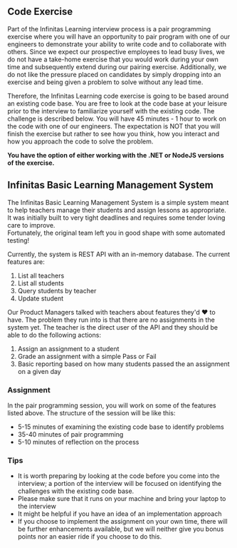 ## Code Exercise

Part of the Infinitas Learning interview process is a pair programming exercise where you will have an opportunity to pair program with one of our engineers to demonstrate your ability to write code and to collaborate with others.  Since we expect our prospective employees to lead busy lives, we do not have a take-home exercise that you would work during your own time and subsequently extend during our pairing exercise.  Additionally, we do not like the pressure placed on candidates by simply dropping into an 
exercise and being given a problem to solve without any lead time.

Therefore, the Infinitas Learning code exercise is going to be based around an existing code base. You are free to look at the code base at your leisure prior to the interview to familiarize yourself with the existing code. The challenge is described below.  You will have 45 minutes - 1 hour to work on the code with one of our engineers.  The expectation is NOT that you will finish the exercise but rather to see how you think, how you interact and how you approach the code to solve the problem.

**You have the option of either working with the .NET or NodeJS versions of the exercise.**

## Infinitas Basic Learning Management System

The Infinitas Basic Learning Management System is a simple system meant to help teachers manage their students and assign lessons as appropriate.  
It was initially built to very tight deadlines and requires some tender loving care to improve.  
Fortunately, the original team left you in good shape with some automated testing!

Currently, the system is REST API with an in-memory database. The current features are:
1) List all teachers
2) List all students
3) Query students by teacher
4) Update student

Our Product Managers talked with teachers about features they'd ❤ to have. The problem they run into is that there are no assignments in the system yet.  The teacher is the direct user of the API and they should be able to do the following actions:
1) Assign an assignment to a student
2) Grade an assignment with a simple Pass or Fail
3) Basic reporting based on how many students passed the an assignment on a given day

### Assignment

In the pair programming session, you will work on some of the features listed above. The structure of the session will be like this:

- 5-15 minutes of examining the existing code base to identify problems
- 35-40 minutes of pair programming
- 5-10 minutes of reflection on the process

### Tips

- It is worth preparing by looking at the code before you come into the interview; a portion of the interview will be focused on identifying the challenges with the existing code base.
- Please make sure that it runs on your machine and bring your laptop to the interview
- It might be helpful if you have an idea of an implementation approach
- If you choose to implement the assignment on your own time, there will be further enhancements available, but we will neither give you bonus points nor an easier ride if you choose to do this.